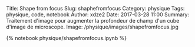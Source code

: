 Title: Shape from focus
Slug: shaphefromfocus
Category: physique
Tags: physique, code, notebook
Author: xdze2
Date: 2017-03-28 11:00
Summary: Traitement d'image pour augmenter la profondeur de champ d'un cube d'image de microscope.
Image: /physique/images/shapefromfocus.jpg

{% notebook physique/shapefromfocus.ipynb %}